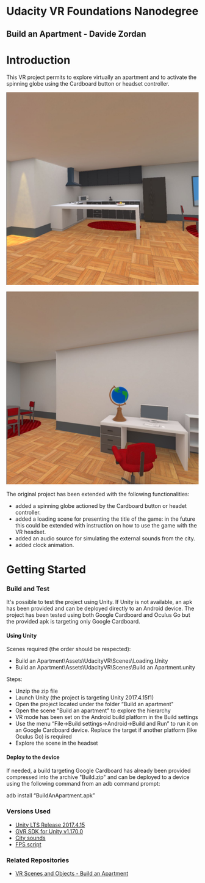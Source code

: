 # Udacity VR Foundations Nanodegree
## Build an Apartment - Davide Zordan

# Introduction 
This VR project permits to explore virtually an apartment and to activate the spinning globe using the Cardboard button or headset controller.

![Screenshot](Screenshot.jpg)

![Screenshot](Screenshot-1.jpg)

The original project has been extended with the following functionalities:
- added a spinning globe actioned by the Cardboard button or headet controller.
- added a loading scene for presenting the title of the game: in the future this could be extended with instruction on how to use the game with the VR headset.
- added an audio source for simulating the external sounds from the city.
- added clock animation.

# Getting Started

### Build and Test
It's possible to test the project using Unity. If Unity is not available, an apk has been provided and can be deployed directly to an Android device.
The project has been tested using both Google Cardboard and Oculus Go but the provided apk is targeting only Google Cardboard.

#### Using Unity
Scenes required (the order should be respected): 
- Build an Apartment\Assets\UdacityVR\Scenes\Loading.Unity
- Build an Apartment\Assets\UdacityVR\Scenes\Build an Apartment.unity

Steps:
- Unzip the zip file
- Launch Unity (the project is targeting Unity 2017.4.15f1)
- Open the project located under the folder “Build an apartment"
- Open the scene "Build an apartment" to explore the hierarchy
- VR mode has been set on the Android build platform in the Build settings
- Use the menu “File->Build settings->Android->Build and Run” to run it on an Google Cardboard device. Replace the target if another platform (like Oculus Go) is required
- Explore the scene in the headset

#### Deploy to the device
If needed, a build targeting Google Cardboard has already been provided compressed into the archive "Build.zip" and can be deployed to a device using the following command from an adb command prompt:

adb install “BuildAnApartment.apk”

### Versions Used
- [Unity LTS Release 2017.4.15](https://unity3d.com/unity/qa/lts-releases?version=2017.4)
- [GVR SDK for Unity v1.170.0](https://github.com/googlevr/gvr-unity-sdk/releases/tag/v1.170.0)
- [City sounds](https://freesound.org/people/blaukreuz/sounds/252698/)
- [FPS script](http://wiki.unity3d.com/index.php/FramesPerSecond)

### Related Repositories
- [VR Scenes and Objects - Build an Apartment](https://github.com/udacity/VR-Scenes-and-Objects_Build-an-Apartment)
